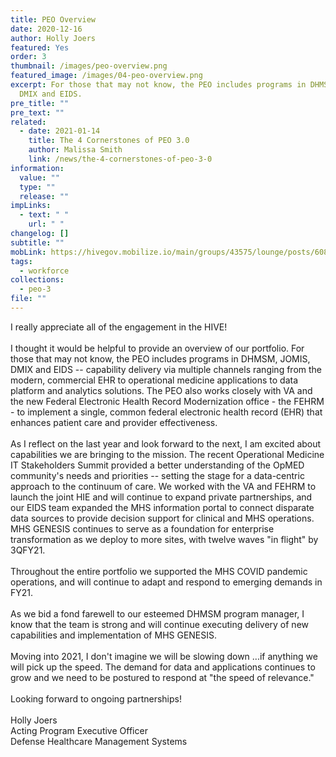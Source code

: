 ```yaml
---
title: PEO Overview
date: 2020-12-16
author: Holly Joers
featured: Yes
order: 3
thumbnail: /images/peo-overview.png
featured_image: /images/04-peo-overview.png
excerpt: For those that may not know, the PEO includes programs in DHMSM, JOMIS,
  DMIX and EIDS.
pre_title: ""
pre_text: ""
related:
  - date: 2021-01-14
    title: The 4 Cornerstones of PEO 3.0
    author: Malissa Smith
    link: /news/the-4-cornerstones-of-peo-3-0
information:
  value: ""
  type: ""
  release: ""
impLinks:
  - text: " "
    url: " "
changelog: []
subtitle: ""
mobLink: https://hivegov.mobilize.io/main/groups/43575/lounge/posts/608341?tab=comment
tags:
  - workforce
collections:
  - peo-3
file: ""
---
```

I really appreciate all of the engagement in the HIVE!\
\
I thought it would be helpful to provide an overview of our portfolio. For those that may not know, the PEO includes programs in DHMSM, JOMIS, DMIX and EIDS -- capability delivery via multiple channels ranging from the modern, commercial EHR to operational medicine applications to data platform and analytics solutions. The PEO also works closely with VA and the new Federal Electronic Health Record Modernization office - the FEHRM - to implement a single, common federal electronic health record (EHR) that enhances patient care and provider effectiveness.\
\
As I reflect on the last year and look forward to the next, I am excited about capabilities we are bringing to the mission. The recent Operational Medicine IT Stakeholders Summit provided a better understanding of the OpMED community's needs and priorities -- setting the stage for a data-centric approach to the continuum of care. We worked with the VA and FEHRM to launch the joint HIE and will continue to expand private partnerships, and our EIDS team expanded the MHS information portal to connect disparate data sources to provide decision support for clinical and MHS operations. MHS GENESIS continues to serve as a foundation for enterprise transformation as we deploy to more sites, with twelve waves "in flight" by 3QFY21.\
\
Throughout the entire portfolio we supported the MHS COVID pandemic operations, and will continue to adapt and respond to emerging demands in FY21.\
\
As we bid a fond farewell to our esteemed DHMSM program manager, I know that the team is strong and will continue executing delivery of new capabilities and implementation of MHS GENESIS.\
\
Moving into 2021, I don't imagine we will be slowing down ...if anything we will pick up the speed. The demand for data and applications continues to grow and we need to be postured to respond at "the speed of relevance."\
\
Looking forward to ongoing partnerships!\
\
Holly Joers\
Acting Program Executive Officer\
Defense Healthcare Management Systems